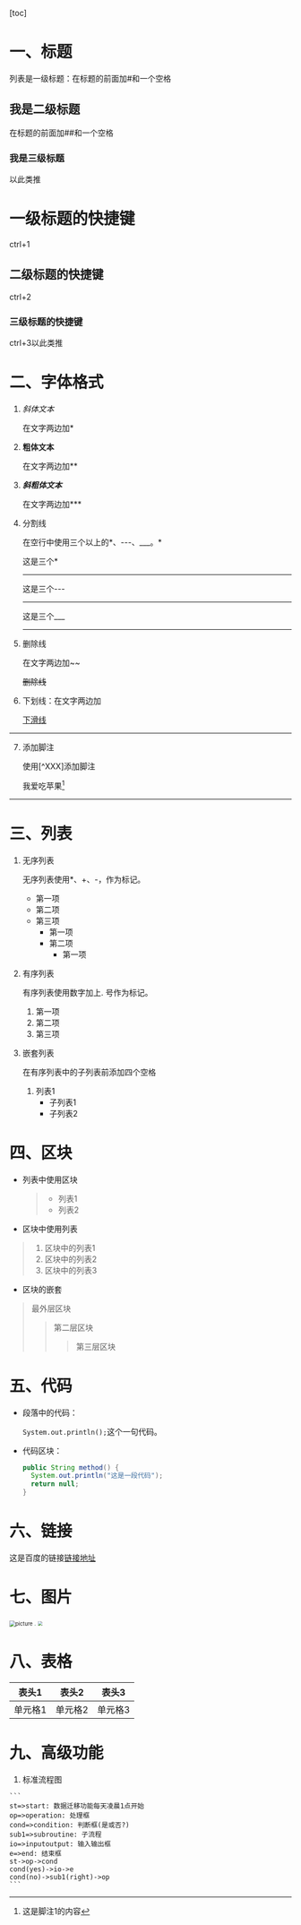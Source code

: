 [toc]

# 一、标题

列表是一级标题：在标题的前面加#和一个空格

## 我是二级标题

在标题的前面加##和一个空格

### 我是三级标题

以此类推

# 一级标题的快捷键

ctrl+1

## 二级标题的快捷键

ctrl+2

### 三级标题的快捷键

ctrl+3以此类推

# 二、字体格式

1. *斜体文本*

   在文字两边加*

2. **粗体文本**

   在文字两边加**

3. ***斜粗体文本***

   在文字两边加***

4. 分割线

   在空行中使用三个以上的*、---、___。*

   这是三个*

   ***

   这是三个---

   ---

   这是三个___

   ___

5. 删除线

   在文字两边加~~

   ~~删除线~~

6. 下划线：在文字两边加<u></u>

   <u>下滑线</u>

---

7. 添加脚注

   使用[^XXX]添加脚注

   我爱吃苹果[^脚注1]

[^脚注1]:这是脚注1的内容

---

# 三、列表

1. 无序列表

   无序列表使用*、+、-，作为标记。

   * 第一项
   * 第二项
   * 第三项
     * 第一项
     * 第二项
       * 第一项

2. 有序列表

   有序列表使用数字加上. 号作为标记。

   1. 第一项
   2. 第二项
   3. 第三项

3. 嵌套列表

   在有序列表中的子列表前添加四个空格

   1. 列表1
      * 子列表1
      * 子列表2

# 四、区块

* 列表中使用区块

  > * 列表1
  > * 列表2

* 区块中使用列表

> 1. 区块中的列表1
> 2. 区块中的列表2
> 3. 区块中的列表3

* 区块的嵌套

> 最外层区块
>
> > 第二层区块
> >
> > > 第三层区块

# 五、代码

* 段落中的代码：

  `System.out.println();`这个一句代码。

* 代码区块：

  ```java
  public String method() {
  	System.out.println("这是一段代码");
  	return null;
  }
  ```

# 六、链接

这是百度的链接[链接地址](www.baidu.com)

# 七、图片

<img src="C:\Users\Z\Pictures\redis冗余.png" alt="picture" style="zoom:67%;" />              <img src="C:\Users\Z\Pictures\平安喜乐.jpg" style="zoom:10%;" />    <img src="https://timgsa.baidu.com/timg?image&amp;quality=80&amp;size=b9999_10000&amp;sec=1591191277051&amp;di=ae5af561fead7bc48d75a3fc388ef1c6&amp;imgtype=0&amp;src=http%3A%2F%2Fpic4.zhimg.com%2Fv2-2a56e92cf72cd1268d299f47b8d2cf14_r.jpg" style="zoom:50%;" />



# 八、表格

|  表头1  |  表头2  |  表头3  |
| :-----: | :-----: | :-----: |
| 单元格1 | 单元格2 | 单元格3 |

# 九、高级功能

1. 标准流程图

~~~flow
```
st=>start: 数据迁移功能每天凌晨1点开始
op=>operation: 处理框
cond=>condition: 判断框(是或否?)
sub1=>subroutine: 子流程
io=>inputoutput: 输入输出框
e=>end: 结束框
st->op->cond
cond(yes)->io->e
cond(no)->sub1(right)->op
```
~~~



